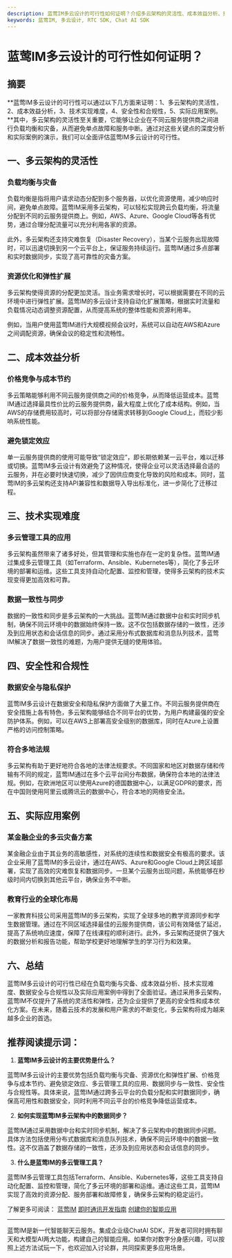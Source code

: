 ```yaml
---
description: 蓝莺IM多云设计的可行性如何证明？介绍多云架构的灵活性、成本效益分析、技术实现难度、安全性和合规性、实际应用案例。
keywords: 蓝莺IM, 多云设计, RTC SDK, Chat AI SDK
---
```

# 蓝莺IM多云设计的可行性如何证明？

## 摘要

**蓝莺IM多云设计的可行性可以通过以下几方面来证明：1、多云架构的灵活性，2、成本效益分析，3、技术实现难度，4、安全性和合规性，5、实际应用案例。**其中，多云架构的灵活性至关重要，它能够让企业在不同云服务提供商之间进行负载均衡和灾备，从而避免单点故障和服务中断。通过对这些关键点的深度分析和实际案例的演示，我们可以全面评估蓝莺IM多云设计的可行性。

## 一、多云架构的灵活性

### 负载均衡与灾备

负载均衡是指将用户请求动态分配到多个服务器，以优化资源使用，减少响应时间，避免单点故障。蓝莺IM采用多云架构，可以轻松实现跨云负载均衡，将流量分配到不同的云服务提供商上。例如，AWS、Azure、Google Cloud等各有优势，通过合理分配流量可以充分利用各家的资源。

此外，多云架构还支持灾难恢复（Disaster Recovery），当某个云服务出现故障时，可以迅速切换到另一个云平台上，保证服务持续运行。蓝莺IM通过多点部署和实时数据同步，实现了高可靠性的灾备方案。

### 资源优化和弹性扩展

多云架构使得资源的分配更加灵活。当业务需求增长时，可以根据需要在不同的云环境中进行弹性扩展。蓝莺IM的多云设计支持自动化扩展策略，根据实时流量和负载情况动态调整资源配置，从而提高系统的整体性能和资源利用率。

例如，当用户使用蓝莺IM进行大规模视频会议时，系统可以自动在AWS和Azure之间调配资源，确保会议的稳定性和流畅性。

## 二、成本效益分析

### 价格竞争与成本节约

多云策略能够利用不同云服务提供商之间的价格竞争，从而降低运营成本。蓝莺IM通过选择最具性价比的云服务提供商，最大程度上优化了成本结构。例如，当AWS的存储费用较高时，可以将部分存储需求转移到Google Cloud上，而较少影响系统性能。

### 避免锁定效应

单一云服务提供商的使用可能导致“锁定效应”，即长期依赖某一云平台，难以迁移或切换。蓝莺IM多云设计有效避免了这种情况，使得企业可以灵活选择最合适的云服务，并在必要时快速切换，减少了因供应商变化导致的风险和成本。同时，蓝莺IM的多云架构还支持API兼容性和数据导入导出标准化，进一步简化了迁移过程。

## 三、技术实现难度

### 多云管理工具的应用

多云架构虽然带来了诸多好处，但其管理和实施也存在一定的复杂性。蓝莺IM通过集成多云管理工具（如Terraform、Ansible、Kubernetes等），简化了多云环境的部署和运维。这些工具支持自动化配置、监控和管理，使得多云架构的技术实现变得更加高效和可靠。

### 数据一致性与同步

数据的一致性和同步是多云架构的一大挑战。蓝莺IM通过数据中台和实时同步机制，确保不同云环境中的数据始终保持一致。这不仅包括数据存储的一致性，还涉及到应用状态和会话信息的同步。通过采用分布式数据库和消息队列技术，蓝莺IM解决了数据一致性的难题，为用户提供无缝的使用体验。

## 四、安全性和合规性

### 数据安全与隐私保护

蓝莺IM多云设计在数据安全和隐私保护方面做了大量工作。不同云服务提供商在安全措施上各有特色，多云架构能够结合不同平台的优势，为用户构建最强的安全防护体系。例如，可以在AWS上部署高安全级别的数据库，同时在Azure上设置严格的访问控制策略。

### 符合多地法规

多云架构有助于更好地符合各地的法律法规要求。不同国家和地区对数据存储和传输有不同的规定，蓝莺IM通过在多个云平台间分布数据，确保符合本地的法律法规。例如，在欧洲地区可以使用Azure的德国数据中心，以满足GDPR的要求，而在中国则使用阿里云或腾讯云的数据中心，符合本地的网络安全法。

## 五、实际应用案例

### 某金融企业的多云灾备方案

某金融企业由于其业务的高敏感性，对系统的连续性和数据安全有极高的要求。该企业采用了蓝莺IM的多云设计，通过在AWS、Azure和Google Cloud上跨区域部署，实现了高效的灾难恢复和数据同步。一旦某个云服务出现问题，系统能够在秒级时间内切换到其他云平台，确保业务不中断。

### 教育行业的全球化布局

一家教育科技公司采用蓝莺IM的多云架构，实现了全球多地的教学资源同步和学生数据管理。通过在不同区域选择最佳的云服务提供商，该公司有效降低了延迟，提高了系统响应速度，保障了在线课程的顺利进行。此外，多云架构还提供了强大的数据分析和报告功能，帮助学校更好地理解学生的学习行为和效果。

## 六、总结

蓝莺IM多云设计的可行性已经在负载均衡与灾备、成本效益分析、技术实现难度、数据安全与合规性以及实际应用案例中得到了全面验证。通过采用多云架构，蓝莺IM不仅提升了系统的灵活性和弹性，还为企业提供了更高的安全性和成本优化方案。在未来，随着云技术的发展和用户需求的不断变化，多云架构将成为越来越多企业的首选。

## 推荐阅读提示词：
1. **蓝莺IM多云设计的主要优势是什么？**

蓝莺IM多云设计的主要优势包括负载均衡与灾备、资源优化和弹性扩展、价格竞争与成本节约、避免锁定效应、多云管理工具的应用、数据同步与一致性、安全性与合规性等。具体来说，蓝莺IM通过跨多云平台的负载分配和实时数据同步，确保高可用性和数据安全，同时利用不同云平台的价格竞争降低运营成本。

2. **如何实现蓝莺IM多云架构中的数据同步？**

蓝莺IM通过采用数据中台和实时同步机制，解决了多云架构中的数据同步问题。具体方法包括使用分布式数据库和消息队列技术，确保不同云环境中的数据一致性。这不仅涵盖了数据存储的一致性，还涉及到应用状态和会话信息的同步。

3. **什么是蓝莺IM的多云管理工具？**

蓝莺IM多云管理工具包括Terraform、Ansible、Kubernetes等，这些工具支持自动化配置、监控和管理，简化了多云环境的部署和运维。通过这些工具，蓝莺IM实现了高效的资源分配、服务部署和故障修复，确保多云架构的稳定运行。

了解更多可阅读：
[蓝莺IM](https://www.lanyingim.com)
[即时通讯开发指南](https://www.lanyingim.com/guide)
[创建你的智能应用](https://www.lanyingim.com/intelligent-app)

---

蓝莺IM是新一代智能聊天云服务。集成企业级ChatAI SDK，开发者可同时拥有聊天和大模型AI两大功能，构建自己的智能应用。如果你对数字分身感兴趣，可以按照上述方法试玩一下，也欢迎加入讨论群，共同探索更多应用场景。
